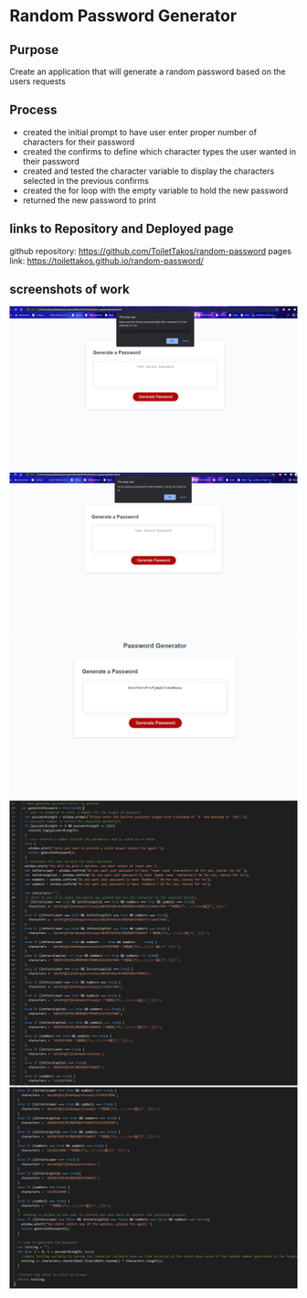 # Random Password Generator

## Purpose
Create an application that will generate a random password based on the users requests

## Process

* created the initial prompt to have user enter proper number of characters for their password
* created the confirms to define which character types the user wanted in their password
* created and tested the character variable to display the characters selected in the previous confirms
* created the for loop with the empty variable to hold the new password
* returned the new password to print

## links to Repository and Deployed page
github repository: https://github.com/ToiletTakos/random-password
pages link: https://toilettakos.github.io/random-password/


## screenshots of work
![password generator initial](./assets/images/initial-prompt.png)
![user confirm](./assets/images/user-confirms.png)
![generated password](./assets/images/generated-password.png)
![code snap shot 1](./assets/images/first-part-of-code.png)
![code snap shot 2](./assets/images/second-part-of-code.png)

